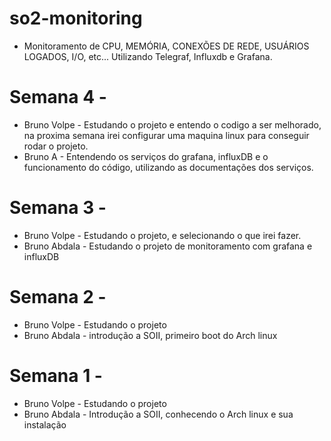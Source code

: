 # so2-monitoring
- Monitoramento de CPU, MEMÓRIA, CONEXÕES DE REDE, USUÁRIOS LOGADOS, I/O, etc... Utilizando Telegraf,  Influxdb e Grafana.

# Semana 4 - 
- Bruno Volpe - Estudando o projeto e entendo o codigo a ser melhorado, na proxima semana irei configurar uma maquina linux para conseguir rodar o projeto.
- Bruno A - Entendendo os serviços do grafana, influxDB e o funcionamento do código, utilizando as documentações dos serviços.

# Semana 3 - 
- Bruno Volpe - Estudando o projeto, e selecionando o que irei fazer.
- Bruno Abdala - Estudando o projeto de monitoramento com grafana e influxDB

# Semana 2 - 
- Bruno Volpe - Estudando o projeto
- Bruno Abdala - introdução a SOII, primeiro boot do Arch linux

# Semana 1 - 
- Bruno Volpe - Estudando o projeto
- Bruno Abdala - Introdução a SOII, conhecendo o Arch linux e sua instalação
